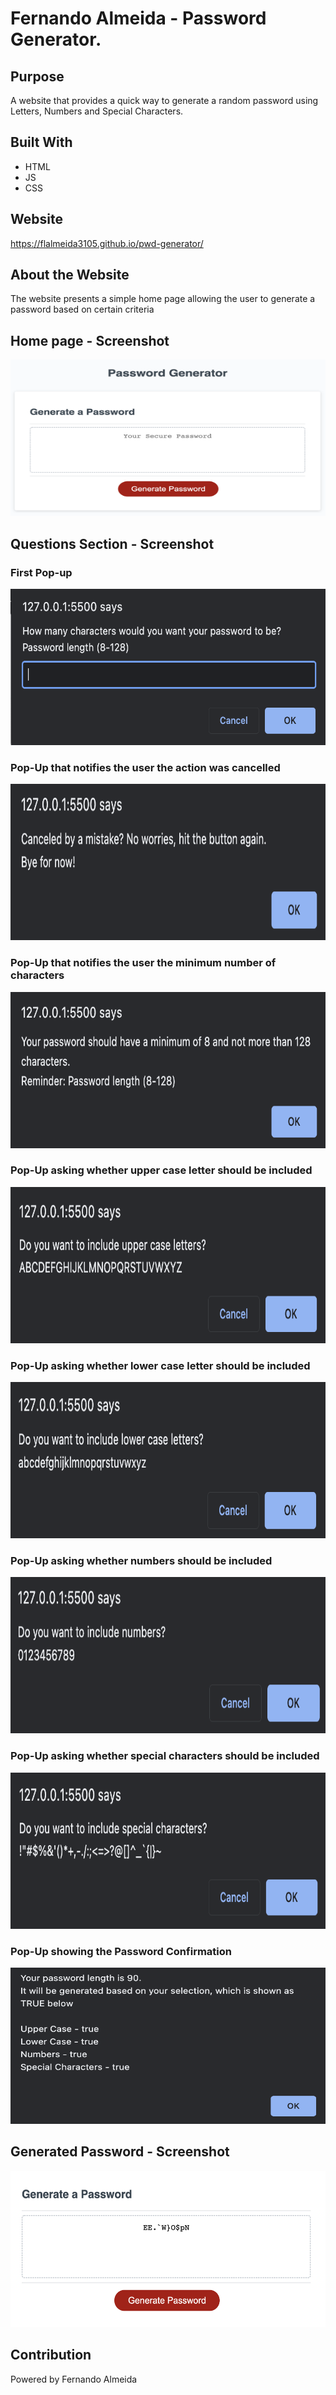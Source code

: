 # Fernando Almeida - Password Generator.

## Purpose
A website that provides a quick way to generate a random password using Letters, Numbers and Special Characters.

## Built With
* HTML
* JS
* CSS

## Website
https://flalmeida3105.github.io/pwd-generator/

## About the Website
The website presents a simple home page allowing the user to generate a password based on certain criteria

## Home page - Screenshot
<img src="assets/screenshots/home-page.png" width="550" height="250" >

## Questions Section - Screenshot

### First Pop-up
<img src="assets/screenshots/question1.png" width="550" height="250" >

### Pop-Up that notifies the user the action was cancelled
<img src="assets/screenshots/question1-canceled.png" width="550" height="250" >

### Pop-Up that notifies the user the minimum number of characters
<img src="assets/screenshots/question1-reminder.png" width="550" height="250" >

### Pop-Up asking whether upper case letter should be included
<img src="assets/screenshots/question2.png" width="550" height="250" >

### Pop-Up asking whether lower case letter should be included
<img src="assets/screenshots/question3.png" width="550" height="250" >

### Pop-Up asking whether numbers should be included
<img src="assets/screenshots/question4.png" width="550" height="250" >

### Pop-Up asking whether special characters should be included
<img src="assets/screenshots/question5.png" width="550" height="250" >

### Pop-Up showing the Password Confirmation
<img src="assets/screenshots/password-confirmation.png" width="550" height="250" >

## Generated Password - Screenshot
<img src="assets/screenshots/generated-password.png" width="550" height="250" >

## Contribution
Powered by Fernando Almeida